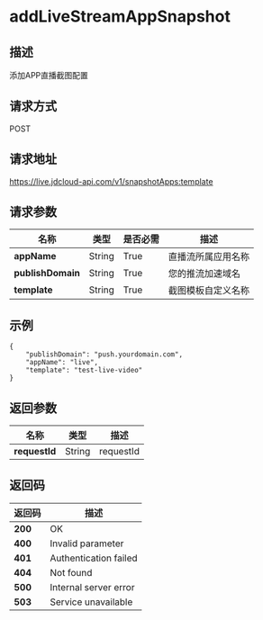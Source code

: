 # addLiveStreamAppSnapshot


## 描述
添加APP直播截图配置

## 请求方式
POST

## 请求地址
https://live.jdcloud-api.com/v1/snapshotApps:template


## 请求参数
|名称|类型|是否必需|描述|
|---|---|----|---|
|**appName**|String|True|直播流所属应用名称|
|**publishDomain**|String|True|您的推流加速域名|
|**template**|String|True|截图模板自定义名称|


## 示例
    {
        "publishDomain": "push.yourdomain.com",
        "appName": "live",
        "template": "test-live-video"
    }

## 返回参数
|名称|类型|描述|
|---|---|---|
|**requestId**|String|requestId|


## 返回码
|返回码|描述|
|---|---|
|**200**|OK|
|**400**|Invalid parameter|
|**401**|Authentication failed|
|**404**|Not found|
|**500**|Internal server error|
|**503**|Service unavailable|
